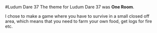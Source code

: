 #Ludum Dare 37
The theme for Ludum Dare 37 was **One Room**.

I chose to make a game where you have to survive in a small closed off area, which means that you need to farm your own food, get logs for fire etc.